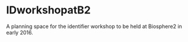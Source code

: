 # IDworkshopatB2
A planning space for the identifier workshop to be held at Biosphere2 in early 2016.

